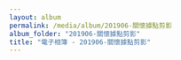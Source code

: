 ```yaml
---
layout: album
permalink: /media/album/201906-關懷據點剪影
album_folder: "201906-關懷據點剪影"
title: "電子相簿 - 201906-關懷據點剪影"
---
```

